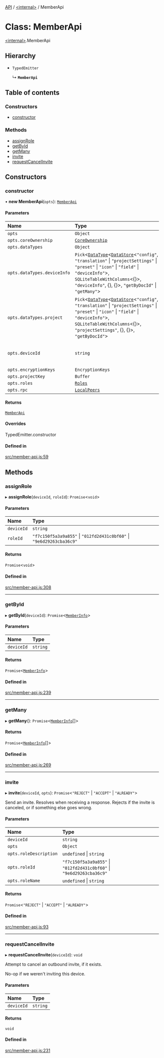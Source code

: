 [API](../README.md) / [\<internal\>](../modules/internal_.md) / MemberApi

# Class: MemberApi

[\<internal\>](../modules/internal_.md).MemberApi

## Hierarchy

- `TypedEmitter`

  ↳ **`MemberApi`**

## Table of contents

### Constructors

- [constructor](internal_.MemberApi.md#constructor)

### Methods

- [assignRole](internal_.MemberApi.md#assignrole)
- [getById](internal_.MemberApi.md#getbyid)
- [getMany](internal_.MemberApi.md#getmany)
- [invite](internal_.MemberApi.md#invite)
- [requestCancelInvite](internal_.MemberApi.md#requestcancelinvite)

## Constructors

### constructor

• **new MemberApi**(`opts`): [`MemberApi`](internal_.MemberApi.md)

#### Parameters

| Name | Type | Description |
| :------ | :------ | :------ |
| `opts` | `Object` |  |
| `opts.coreOwnership` | [`CoreOwnership`](internal_.CoreOwnership.md) |  |
| `opts.dataTypes` | `Object` |  |
| `opts.dataTypes.deviceInfo` | `Pick`\<[`DataType`](internal_.DataType.md)\<[`DataStore`](internal_.DataStore.md)\<``"config"``, ``"translation"`` \| ``"projectSettings"`` \| ``"preset"`` \| ``"icon"`` \| ``"field"`` \| ``"deviceInfo"``\>, `SQLiteTableWithColumns`\<{}\>, ``"deviceInfo"``, {}, {}\>, ``"getByDocId"`` \| ``"getMany"``\> | - |
| `opts.dataTypes.project` | `Pick`\<[`DataType`](internal_.DataType.md)\<[`DataStore`](internal_.DataStore.md)\<``"config"``, ``"translation"`` \| ``"projectSettings"`` \| ``"preset"`` \| ``"icon"`` \| ``"field"`` \| ``"deviceInfo"``\>, `SQLiteTableWithColumns`\<{}\>, ``"projectSettings"``, {}, {}\>, ``"getByDocId"``\> | - |
| `opts.deviceId` | `string` | public key of this device as hex string |
| `opts.encryptionKeys` | `EncryptionKeys` |  |
| `opts.projectKey` | `Buffer` |  |
| `opts.roles` | [`Roles`](internal_.Roles.md) |  |
| `opts.rpc` | [`LocalPeers`](internal_.LocalPeers.md) |  |

#### Returns

[`MemberApi`](internal_.MemberApi.md)

#### Overrides

TypedEmitter.constructor

#### Defined in

[src/member-api.js:59](https://github.com/digidem/mapeo-core-next/blob/315dc9781d8d2f74f17b1fd651a3ae81272b7fac/src/member-api.js#L59)

## Methods

### assignRole

▸ **assignRole**(`deviceId`, `roleId`): `Promise`\<`void`\>

#### Parameters

| Name | Type |
| :------ | :------ |
| `deviceId` | `string` |
| `roleId` | ``"f7c150f5a3a9a855"`` \| ``"012fd2d431c0bf60"`` \| ``"9e6d29263cba36c9"`` |

#### Returns

`Promise`\<`void`\>

#### Defined in

[src/member-api.js:308](https://github.com/digidem/mapeo-core-next/blob/315dc9781d8d2f74f17b1fd651a3ae81272b7fac/src/member-api.js#L308)

___

### getById

▸ **getById**(`deviceId`): `Promise`\<[`MemberInfo`](../interfaces/internal_.MemberInfo.md)\>

#### Parameters

| Name | Type |
| :------ | :------ |
| `deviceId` | `string` |

#### Returns

`Promise`\<[`MemberInfo`](../interfaces/internal_.MemberInfo.md)\>

#### Defined in

[src/member-api.js:239](https://github.com/digidem/mapeo-core-next/blob/315dc9781d8d2f74f17b1fd651a3ae81272b7fac/src/member-api.js#L239)

___

### getMany

▸ **getMany**(): `Promise`\<[`MemberInfo`](../interfaces/internal_.MemberInfo.md)[]\>

#### Returns

`Promise`\<[`MemberInfo`](../interfaces/internal_.MemberInfo.md)[]\>

#### Defined in

[src/member-api.js:269](https://github.com/digidem/mapeo-core-next/blob/315dc9781d8d2f74f17b1fd651a3ae81272b7fac/src/member-api.js#L269)

___

### invite

▸ **invite**(`deviceId`, `opts`): `Promise`\<``"REJECT"`` \| ``"ACCEPT"`` \| ``"ALREADY"``\>

Send an invite. Resolves when receiving a response. Rejects if the invite
is canceled, or if something else goes wrong.

#### Parameters

| Name | Type |
| :------ | :------ |
| `deviceId` | `string` |
| `opts` | `Object` |
| `opts.roleDescription` | `undefined` \| `string` |
| `opts.roleId` | ``"f7c150f5a3a9a855"`` \| ``"012fd2d431c0bf60"`` \| ``"9e6d29263cba36c9"`` |
| `opts.roleName` | `undefined` \| `string` |

#### Returns

`Promise`\<``"REJECT"`` \| ``"ACCEPT"`` \| ``"ALREADY"``\>

#### Defined in

[src/member-api.js:93](https://github.com/digidem/mapeo-core-next/blob/315dc9781d8d2f74f17b1fd651a3ae81272b7fac/src/member-api.js#L93)

___

### requestCancelInvite

▸ **requestCancelInvite**(`deviceId`): `void`

Attempt to cancel an outbound invite, if it exists.

No-op if we weren't inviting this device.

#### Parameters

| Name | Type |
| :------ | :------ |
| `deviceId` | `string` |

#### Returns

`void`

#### Defined in

[src/member-api.js:231](https://github.com/digidem/mapeo-core-next/blob/315dc9781d8d2f74f17b1fd651a3ae81272b7fac/src/member-api.js#L231)

